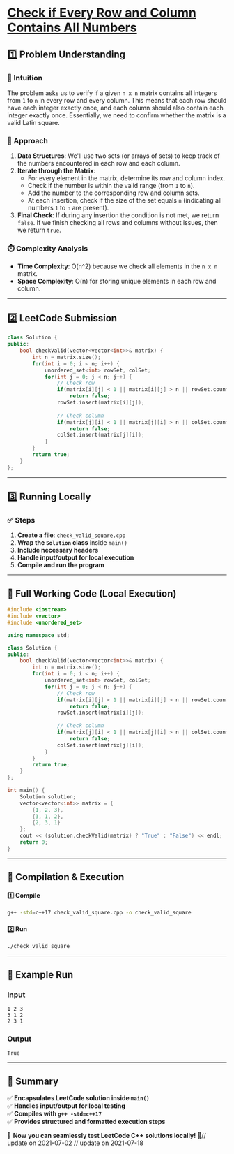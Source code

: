 # **[Check if Every Row and Column Contains All Numbers](https://leetcode.com/problems/check-if-every-row-and-column-contains-all-numbers/description/)**  

## **1️⃣ Problem Understanding**  
### **📌 Intuition**  
The problem asks us to verify if a given `n x n` matrix contains all integers from `1` to `n` in every row and every column. This means that each row should have each integer exactly once, and each column should also contain each integer exactly once. Essentially, we need to confirm whether the matrix is a valid Latin square.

### **🚀 Approach**  
1. **Data Structures**: We'll use two sets (or arrays of sets) to keep track of the numbers encountered in each row and each column.
2. **Iterate through the Matrix**:
   - For every element in the matrix, determine its row and column index.
   - Check if the number is within the valid range (from `1` to `n`).
   - Add the number to the corresponding row and column sets.
   - At each insertion, check if the size of the set equals `n` (indicating all numbers `1` to `n` are present).
3. **Final Check**: If during any insertion the condition is not met, we return `false`. If we finish checking all rows and columns without issues, then we return `true`.

### **⏱️ Complexity Analysis**  
- **Time Complexity**: O(n^2) because we check all elements in the `n x n` matrix.
- **Space Complexity**: O(n) for storing unique elements in each row and column.

---  

## **2️⃣ LeetCode Submission**  
```cpp
class Solution {
public:
    bool checkValid(vector<vector<int>>& matrix) {
        int n = matrix.size();
        for(int i = 0; i < n; i++) {
            unordered_set<int> rowSet, colSet;
            for(int j = 0; j < n; j++) {
                // Check row
                if(matrix[i][j] < 1 || matrix[i][j] > n || rowSet.count(matrix[i][j])) 
                    return false;
                rowSet.insert(matrix[i][j]);
                
                // Check column
                if(matrix[j][i] < 1 || matrix[j][i] > n || colSet.count(matrix[j][i])) 
                    return false;
                colSet.insert(matrix[j][i]);
            }
        }
        return true;
    }
};
```  

---  

## **3️⃣ Running Locally**  
### **✅ Steps**  
1. **Create a file**: `check_valid_square.cpp`  
2. **Wrap the `Solution` class** inside `main()`  
3. **Include necessary headers**  
4. **Handle input/output for local execution**  
5. **Compile and run the program**  

---  

## **📝 Full Working Code (Local Execution)**  
```cpp
#include <iostream>
#include <vector>
#include <unordered_set>

using namespace std;

class Solution {
public:
    bool checkValid(vector<vector<int>>& matrix) {
        int n = matrix.size();
        for(int i = 0; i < n; i++) {
            unordered_set<int> rowSet, colSet;
            for(int j = 0; j < n; j++) {
                // Check row
                if(matrix[i][j] < 1 || matrix[i][j] > n || rowSet.count(matrix[i][j])) 
                    return false;
                rowSet.insert(matrix[i][j]);
                
                // Check column
                if(matrix[j][i] < 1 || matrix[j][i] > n || colSet.count(matrix[j][i])) 
                    return false;
                colSet.insert(matrix[j][i]);
            }
        }
        return true;
    }
};

int main() {
    Solution solution;
    vector<vector<int>> matrix = {
        {1, 2, 3},
        {3, 1, 2},
        {2, 3, 1}
    };
    cout << (solution.checkValid(matrix) ? "True" : "False") << endl;
    return 0;
}
```  

---  

## **🔧 Compilation & Execution**  
#### **1️⃣ Compile**  
```bash
g++ -std=c++17 check_valid_square.cpp -o check_valid_square
```  

#### **2️⃣ Run**  
```bash
./check_valid_square
```  

---  

## **🎯 Example Run**  
### **Input**  
```
1 2 3
3 1 2
2 3 1
```  
### **Output**  
```
True
```  

---  

## **📌 Summary**  
✅ **Encapsulates LeetCode solution inside `main()`**  
✅ **Handles input/output for local testing**  
✅ **Compiles with `g++ -std=c++17`**  
✅ **Provides structured and formatted execution steps**  

🚀 **Now you can seamlessly test LeetCode C++ solutions locally!** 🚀// update on 2021-07-02
// update on 2021-07-18
